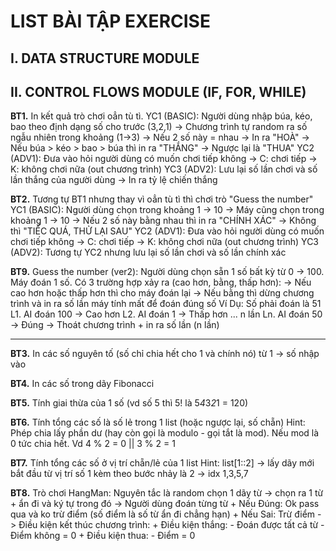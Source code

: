 # LIST BÀI TẬP EXERCISE

## I. DATA STRUCTURE MODULE

## II. CONTROL FLOWS MODULE (IF, FOR, WHILE)

**BT1.** In kết quả trò chơi oẳn tù tì.
YC1 (BASIC): Người dùng nhập búa, kéo, bao theo định dạng số cho trước (3,2,1)
-> Chương trình tự random ra số ngẫu nhiên trong khoảng (1->3)
-> Nếu 2 số này = nhau -> In ra "HOÀ"
-> Nếu búa > kéo > bao > búa thì in ra "THẮNG"
-> Ngược lại là "THUA"
YC2 (ADV1): Đưa vào hỏi người dùng có muốn chơi tiếp không -> C: chơi tiếp -> K: không chơi nữa (out chương trình)
YC3 (ADV2): Lưu lại số lần chơi và số lần thắng của người dùng -> In ra tỷ lệ chiến thắng

**BT2.** Tương tự BT1 nhưng thay vì oẳn tù tì thì chơi trò "Guess the number"
YC1 (BASIC): Người dùng chọn trong khoảng 1 -> 10
-> Máy cũng chọn trong khoảng 1 -> 10
-> Nếu 2 số này bằng nhau thì in ra "CHÍNH XÁC"
-> Không thì "TIẾC QUÁ, THỬ LẠI SAU"
YC2 (ADV1): Đưa vào hỏi người dùng có muốn chơi tiếp không -> C: chơi tiếp -> K: không chơi nữa (out chương trình)
YC3 (ADV2): Tương tự YC2 nhưng lưu lại số lần chơi và số lần chính xác

**BT9.** Guess the number (ver2): Người dùng chọn sẵn 1 số bất kỳ từ 0 -> 100. Máy đoán 1 số. Có 3 trường hợp xảy ra (cao hơn, bằng, thấp hơn):
-> Nếu cao hơn hoặc thấp hơn thì cho máy đoán lại
-> Nếu bằng thì dừng chương trình và in ra số lần máy tính mất để đoán đúng số
Ví Dụ: Số phải đoán là 51
L1. AI đoán 100 -> Cao hơn
L2. AI đoán 1 -> Thấp hơn
... n lần
Ln. AI đoán 50 -> Đúng
-> Thoát chương trình + in ra số lần (n lần)

---

**BT3.** In các số nguyên tố (số chỉ chia hết cho 1 và chính nó) từ 1 -> số nhập vào

**BT4.** In các số trong dãy Fibonacci

**BT5.** Tính giai thừa của 1 số (vd số 5 thì 5! là 5*4*3*2*1 = 120)

**BT6.** Tính tổng các số là số lẻ trong 1 list (hoặc ngược lại, số chẵn)
Hint: Phép chia lấy phần dư (hay còn gọi là modulo - gọi tắt là mod). Nếu mod là 0 tức chia hết. Vd 4 % 2 = 0 || 3 % 2 = 1

**BT7.** Tính tổng các số ở vị trí chẵn/lẻ của 1 list
Hint: list[1::2] -> lấy dãy mới bắt đầu từ vị trí số 1 kèm theo bước nhảy là 2 -> idx 1,3,5,7

**BT8.** Trò chơi HangMan: Nguyên tắc là random chọn 1 dãy từ -> chọn ra 1 từ + ẩn đi và ký tự trong đó
-> Người dùng đoán từng từ + Nếu Đúng: Ok pass qua và ko trừ điểm (số điểm là số từ ẩn đi chẳng hạn) + Nếu Sai: Trừ điểm
-> Điều kiện kết thúc chương trình: + Điều kiện thắng: - Đoán được tất cả từ - Điểm không = 0 + Điều kiện thua: - Điểm = 0

